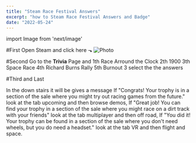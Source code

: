 ```yaml
---
title: "Steam Race Festival Answers"
excerpt: "how to Steam Race Festival Answers and Badge"
date: "2022-05-24"
---
```

import Image from 'next/image'

#First
Open Steam and click here ⬎
<Image
  src="https://prnt.sc/mF65klcoK1L2"
  alt="Photo"
  width={1250}
  height={450}
  priority
  className="next-image"
/>

#Second
Go to the **Trivia** Page and
  1th Race Arround the Clock
  2th 1900
  3th Space Race
  4th Richard Burns Rally
  5th Burnout 3
select the the answers

#Third and Last

In the down stairs it will be gives a message
If "Congrats! Your trophy is in a section of the sale where you might try out racing games from the future." look at the tab upcoming and then browse demos,
If "Great job! You can find your trophy in a section of the sale where you might race on a dirt track with your friends" look at the tab multiplayer and then off road,
If "You did it! Your trophy can be found in a section of the sale where you don't need wheels, but you do need a headset." look at the tab VR and then flight and space.
